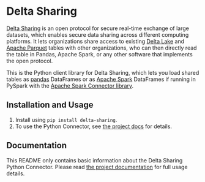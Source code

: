 # Delta Sharing

[Delta Sharing](https://delta.io/sharing) is an open protocol for secure real-time exchange of large datasets, which enables secure data sharing across different computing platforms. It lets organizations share access to existing [Delta Lake](https://delta.io) and [Apache Parquet](https://parquet.apache.org) tables with other organizations, who can then directly read the table in Pandas, Apache Spark, or any other software that implements the open protocol.

This is the Python client library for Delta Sharing, which lets you load shared tables as [pandas](https://pandas.pydata.org/) DataFrames or as [Apache Spark](http://spark.apache.org/) DataFrames if running in PySpark with the [Apache Spark Connector library](https://github.com/delta-io/delta-sharing#set-up-apache-spark).

## Installation and Usage

1. Install using `pip install delta-sharing`.
2. To use the Python Connector, see [the project docs](https://github.com/delta-io/delta-sharing) for details.

## Documentation

This README only contains basic information about the Delta Sharing Python Connector. Please read [the project documentation](https://github.com/delta-io/delta-sharing) for full usage details.
